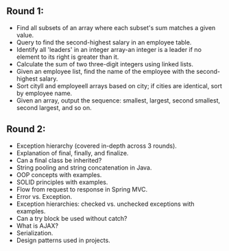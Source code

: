 ## Round 1:

- Find all subsets of an array where each subset's sum matches a given value.
- Query to find the second-highest salary in an employee table.
- Identify all 'leaders' in an integer array-an integer is a leader if no element to its right is greater than it.
- Calculate the sum of two three-digit integers using linked lists.
- Given an employee list, find the name of the employee with the second-highest salary.
- Sort cityll and employeell arrays based on city; if cities are identical, sort by employee name.
- Given an array, output the sequence: smallest, largest, second smallest, second largest, and so on.

## Round 2:

- Exception hierarchy (covered in-depth across 3 rounds).
- Explanation of final, finally, and finalize.
- Can a final class be inherited?
- String pooling and string concatenation in Java.
- OOP concepts with examples.
- SOLID principles with examples.
- Flow from request to response in Spring MVC.
- Error vs. Exception.
- Exception hierarchies: checked vs. unchecked exceptions with examples.
- Can a try block be used without catch?
- What is AJAX?
- Serialization.
- Design patterns used in projects.
